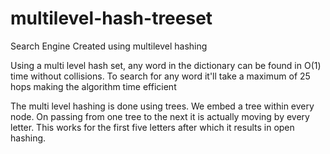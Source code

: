 # multilevel-hash-treeset
Search Engine Created using multilevel hashing

Using a multi level hash set, any word in the dictionary can be found in O(1) time without collisions. To search for any word it'll take a maximum of 25 hops making the algorithm time efficient

The multi level hashing is done using trees. We embed a tree within every node. On passing from one tree to the next it is actually moving by every letter. This works for the first five letters after which it results in open hashing.

